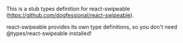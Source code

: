 This is a stub types definition for react-swipeable (https://github.com/dogfessional/react-swipeable).

react-swipeable provides its own type definitions, so you don't need @types/react-swipeable installed!